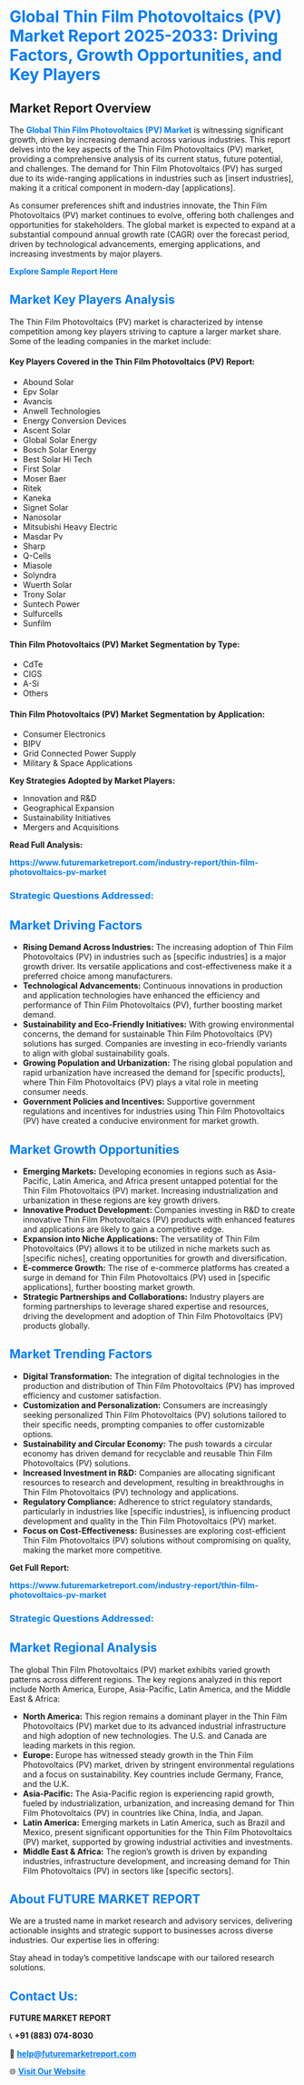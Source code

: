 <h1 style="color: #007BFF;">Global Thin Film Photovoltaics (PV) Market Report 2025-2033: Driving Factors, Growth Opportunities, and Key Players</h1>

<section id="overview">
<h2>Market Report Overview</h2>
<p>The <a href="https://www.futuremarketreport.com/industry-report/thin-film-photovoltaics-pv-market" style="color: #007BFF; text-decoration: none;"><strong>Global Thin Film Photovoltaics (PV) Market</strong></a> is witnessing significant growth, driven by increasing demand across various industries. This report delves into the key aspects of the Thin Film Photovoltaics (PV) market, providing a comprehensive analysis of its current status, future potential, and challenges. The demand for Thin Film Photovoltaics (PV) has surged due to its wide-ranging applications in industries such as [insert industries], making it a critical component in modern-day [applications].</p>
<p>As consumer preferences shift and industries innovate, the Thin Film Photovoltaics (PV) market continues to evolve, offering both challenges and opportunities for stakeholders. The global market is expected to expand at a substantial compound annual growth rate (CAGR) over the forecast period, driven by technological advancements, emerging applications, and increasing investments by major players.</p>
</section>

<section id="overview">
<p><a href="https://www.futuremarketreport.com/request-sample/reportId=75802" style="color: #007BFF; text-decoration: none;"><strong>Explore Sample Report Here</strong></a></p>
</section>

<section id="key-players">
<h2 style="color: #007BFF;">Market Key Players Analysis</h2>
<p>The Thin Film Photovoltaics (PV) market is characterized by intense competition among key players striving to capture a larger market share. Some of the leading companies in the market include:</p>
<h4>Key Players Covered in the Thin Film Photovoltaics (PV) Report:</h4>
<ul><li>Abound Solar</li><li>Epv Solar</li><li>Avancis</li><li>Anwell Technologies</li><li>Energy Conversion Devices</li><li>Ascent Solar</li><li>Global Solar Energy</li><li>Bosch Solar Energy</li><li>Best Solar Hi Tech</li><li>First Solar</li><li>Moser Baer</li><li>Ritek</li><li>Kaneka</li><li>Signet Solar</li><li>Nanosolar</li><li>Mitsubishi Heavy Electric</li><li>Masdar Pv</li><li>Sharp</li><li>Q-Cells</li><li>Miasole</li><li>Solyndra</li><li>Wuerth Solar</li><li>Trony Solar</li><li>Suntech Power</li><li>Sulfurcells</li><li>Sunfilm</li></ul>
<h4>Thin Film Photovoltaics (PV) Market Segmentation by Type:</h4>
<ul><li>CdTe</li><li>CIGS</li><li>A-Si</li><li>Others</li></ul>

<h4>Thin Film Photovoltaics (PV) Market Segmentation by Application:</h4>
<ul><li>Consumer Electronics</li><li>BIPV</li><li>Grid Connected Power Supply</li><li>Military &amp; Space Applications</li></ul>
<p><strong>Key Strategies Adopted by Market Players:</strong></p>
<ul>
<li>Innovation and R&D</li>
<li>Geographical Expansion</li>
<li>Sustainability Initiatives</li>
<li>Mergers and Acquisitions</li>
</ul>
</section>

<section>
<p><strong>Read Full Analysis: </strong></p><a href="https://www.futuremarketreport.com/industry-report/thin-film-photovoltaics-pv-market" style="color: #007BFF; text-decoration: none;"><strong>https://www.futuremarketreport.com/industry-report/thin-film-photovoltaics-pv-market</strong></a>
<h3 style="color: #007BFF;">Strategic Questions Addressed:</h3>
</section>

<section id="driving-factors">
<h2 style="color: #007BFF;">Market Driving Factors</h2>
<ul>
<li><strong>Rising Demand Across Industries:</strong> The increasing adoption of Thin Film Photovoltaics (PV) in industries such as [specific industries] is a major growth driver. Its versatile applications and cost-effectiveness make it a preferred choice among manufacturers.</li>
<li><strong>Technological Advancements:</strong> Continuous innovations in production and application technologies have enhanced the efficiency and performance of Thin Film Photovoltaics (PV), further boosting market demand.</li>
<li><strong>Sustainability and Eco-Friendly Initiatives:</strong> With growing environmental concerns, the demand for sustainable Thin Film Photovoltaics (PV) solutions has surged. Companies are investing in eco-friendly variants to align with global sustainability goals.</li>
<li><strong>Growing Population and Urbanization:</strong> The rising global population and rapid urbanization have increased the demand for [specific products], where Thin Film Photovoltaics (PV) plays a vital role in meeting consumer needs.</li>
<li><strong>Government Policies and Incentives:</strong> Supportive government regulations and incentives for industries using Thin Film Photovoltaics (PV) have created a conducive environment for market growth.</li>
</ul>
</section>

<section id="growth-opportunities">
<h2 style="color: #007BFF;">Market Growth Opportunities</h2>
<ul>
<li><strong>Emerging Markets:</strong> Developing economies in regions such as Asia-Pacific, Latin America, and Africa present untapped potential for the Thin Film Photovoltaics (PV) market. Increasing industrialization and urbanization in these regions are key growth drivers.</li>
<li><strong>Innovative Product Development:</strong> Companies investing in R&D to create innovative Thin Film Photovoltaics (PV) products with enhanced features and applications are likely to gain a competitive edge.</li>
<li><strong>Expansion into Niche Applications:</strong> The versatility of Thin Film Photovoltaics (PV) allows it to be utilized in niche markets such as [specific niches], creating opportunities for growth and diversification.</li>
<li><strong>E-commerce Growth:</strong> The rise of e-commerce platforms has created a surge in demand for Thin Film Photovoltaics (PV) used in [specific applications], further boosting market growth.</li>
<li><strong>Strategic Partnerships and Collaborations:</strong> Industry players are forming partnerships to leverage shared expertise and resources, driving the development and adoption of Thin Film Photovoltaics (PV) products globally.</li>
</ul>
</section>

<section id="trending-factors">
<h2 style="color: #007BFF;">Market Trending Factors</h2>
<ul>
<li><strong>Digital Transformation:</strong> The integration of digital technologies in the production and distribution of Thin Film Photovoltaics (PV) has improved efficiency and customer satisfaction.</li>
<li><strong>Customization and Personalization:</strong> Consumers are increasingly seeking personalized Thin Film Photovoltaics (PV) solutions tailored to their specific needs, prompting companies to offer customizable options.</li>
<li><strong>Sustainability and Circular Economy:</strong> The push towards a circular economy has driven demand for recyclable and reusable Thin Film Photovoltaics (PV) solutions.</li>
<li><strong>Increased Investment in R&D:</strong> Companies are allocating significant resources to research and development, resulting in breakthroughs in Thin Film Photovoltaics (PV) technology and applications.</li>
<li><strong>Regulatory Compliance:</strong> Adherence to strict regulatory standards, particularly in industries like [specific industries], is influencing product development and quality in the Thin Film Photovoltaics (PV) market.</li>
<li><strong>Focus on Cost-Effectiveness:</strong> Businesses are exploring cost-efficient Thin Film Photovoltaics (PV) solutions without compromising on quality, making the market more competitive.</li>
</ul>
</section>

<section>
<p><strong>Get Full Report: </strong></p><a href="https://www.futuremarketreport.com/industry-report/thin-film-photovoltaics-pv-market" style="color: #007BFF; text-decoration: none;"><strong>https://www.futuremarketreport.com/industry-report/thin-film-photovoltaics-pv-market</strong></a>
<h3 style="color: #007BFF;">Strategic Questions Addressed:</h3>
</section>


<section id="regional-analysis">
<h2 style="color: #007BFF;">Market Regional Analysis</h2>
<p>The global Thin Film Photovoltaics (PV) market exhibits varied growth patterns across different regions. The key regions analyzed in this report include North America, Europe, Asia-Pacific, Latin America, and the Middle East & Africa:</p>
<ul>
<li><strong>North America:</strong> This region remains a dominant player in the Thin Film Photovoltaics (PV) market due to its advanced industrial infrastructure and high adoption of new technologies. The U.S. and Canada are leading markets in this region.</li>
<li><strong>Europe:</strong> Europe has witnessed steady growth in the Thin Film Photovoltaics (PV) market, driven by stringent environmental regulations and a focus on sustainability. Key countries include Germany, France, and the U.K.</li>
<li><strong>Asia-Pacific:</strong> The Asia-Pacific region is experiencing rapid growth, fueled by industrialization, urbanization, and increasing demand for Thin Film Photovoltaics (PV) in countries like China, India, and Japan.</li>
<li><strong>Latin America:</strong> Emerging markets in Latin America, such as Brazil and Mexico, present significant opportunities for the Thin Film Photovoltaics (PV) market, supported by growing industrial activities and investments.</li>
<li><strong>Middle East & Africa:</strong> The region’s growth is driven by expanding industries, infrastructure development, and increasing demand for Thin Film Photovoltaics (PV) in sectors like [specific sectors].</li>
</ul>
</section>

<footer>
<h2 style="color: #007BFF;">About FUTURE MARKET REPORT</h2>
<p>We are a trusted name in market research and advisory services, delivering actionable insights and strategic support to businesses across diverse industries. Our expertise lies in offering:</p>

<p>Stay ahead in today’s competitive landscape with our tailored research solutions.</p>

<h2 style="color: #007BFF;">Contact Us:</h2>
<p><strong>FUTURE MARKET REPORT</strong></p>
<p>📞 <strong>+91 (883) 074-8030</strong></p>
<p>📧 <strong><a href="mailto:help@futuremarketreport.com" style="color: #007BFF;">help@futuremarketreport.com</a></strong></p>
<p>🌐 <strong><a href="https://www.futuremarketreport.com/" style="color: #007BFF;">Visit Our Website</a></strong></p>
</footer>